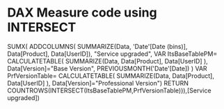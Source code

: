 # DAX Measure code using INTERSECT
SUMX(
    ADDCOLUMNS(
    SUMMARIZE(Data,
    'Date'[Date (bins)],
    Data[Product],
    Data[UserID]),
    "Service upgraded",
        VAR ItsBaseTablePM=
            CALCULATETABLE(
                SUMMARIZE(Data,
                    Data[Product],
                    Data[UserID]
        ),
        Data[Version]="Base Version",
        PREVIOUSMONTH('Date'[Date])
)
VAR PrfVersionTable=
    CALCULATETABLE(
        SUMMARIZE(Data,
            Data[Product],
            Data[UserID]
        ),
        Data[Version]="Professional Version")
RETURN
   COUNTROWS(INTERSECT(ItsBaseTablePM,PrfVersionTable))),[Service upgraded])

